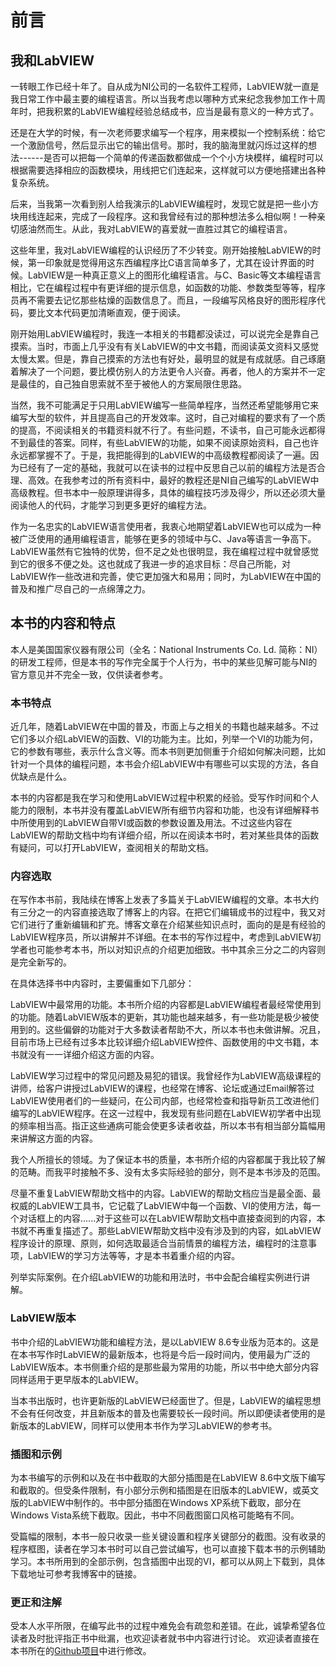 # 前言

## 我和LabVIEW

一转眼工作已经十年了。自从成为NI公司的一名软件工程师，LabVIEW就一直是我日常工作中最主要的编程语言。所以当我考虑以哪种方式来纪念我参加工作十周年时，把我积累的LabVIEW编程经验总结成书，应当是最有意义的一种方式了。

还是在大学的时候，有一次老师要求编写一个程序，用来模拟一个控制系统：给它一个激励信号，然后显示出它的输出信号。那时，我的脑海里就闪烁过这样的想法------是否可以把每一个简单的传递函数都做成一个个小方块模样，编程时可以根据需要选择相应的函数模块，用线把它们连起来，这样就可以方便地搭建出各种复杂系统。

后来，当我第一次看到别人给我演示的LabVIEW编程时，发现它就是把一些小方块用线连起来，完成了一段程序。这和我曾经有过的那种想法多么相似啊！一种亲切感油然而生。从此，我对LabVIEW的喜爱就一直胜过其它的编程语言。

这些年里，我对LabVIEW编程的认识经历了不少转变。刚开始接触LabVIEW的时候，第一印象就是觉得用这东西编程序比C语言简单多了，尤其在设计界面的时候。LabVIEW是一种真正意义上的图形化编程语言。与C、Basic等文本编程语言相比，它在编程过程中有更详细的提示信息，如函数的功能、参数类型等等，程序员再不需要去记忆那些枯燥的函数信息了。而且，一段编写风格良好的图形程序代码，要比文本代码更加清晰直观，便于阅读。

刚开始用LabVIEW编程时，我连一本相关的书籍都没读过，可以说完全是靠自己摸索。当时，市面上几乎没有有关LabVIEW的中文书籍，而阅读英文资料又感觉太慢太累。但是，靠自己摸索的方法也有好处，最明显的就是有成就感。自己琢磨着解决了一个问题，要比模仿别人的方法更令人兴奋。再者，他人的方案并不一定是最佳的，自己独自思索就不至于被他人的方案局限住思路。

当然，我不可能满足于只用LabVIEW编写一些简单程序，当然还希望能够用它来编写大型的软件，并且提高自己的开发效率。这时，自己对编程的要求有了一个质的提高，不阅读相关的书籍资料就不行了。有些问题，不读书，自己可能永远都得不到最佳的答案。同样，有些LabVIEW的功能，如果不阅读原始资料，自己也许永远都掌握不了。于是，我把能得到的LabVIEW的中高级教程都阅读了一遍。因为已经有了一定的基础，我就可以在读书的过程中反思自己以前的编程方法是否合理、高效。在我参考过的所有资料中，最好的教程还是NI自己编写的LabVIEW中高级教程。但书本中一般原理讲得多，具体的编程技巧涉及得少，所以还必须大量阅读他人的代码，才能学习到更多更好的编程方法。

作为一名忠实的LabVIEW语言使用者，我衷心地期望着LabVIEW也可以成为一种被广泛使用的通用编程语言，能够在更多的领域中与C、Java等语言一争高下。LabVIEW虽然有它独特的优势，但不足之处也很明显，我在编程过程中就曾感觉到它的很多不便之处。这也就成了我进一步的追求目标：尽自己所能，对LabVIEW作一些改进和完善，使它更加强大和易用；同时，为LabVIEW在中国的普及和推广尽自己的一点绵薄之力。

## 本书的内容和特点

本人是美国国家仪器有限公司（全名：National Instruments Co. Ld.
简称：NI）的研发工程师，但是本书的写作完全属于个人行为，书中的某些见解可能与NI的官方意见并不完全一致，仅供读者参考。

### 本书特点

近几年，随着LabVIEW在中国的普及，市面上与之相关的书籍也越来越多。不过它们多以介绍LabVIEW的函数、VI的功能为主。比如，列举一个VI的功能为何，它的参数有哪些，表示什么含义等。而本书则更加侧重于介绍如何解决问题，比如针对一个具体的编程问题，本书会介绍LabVIEW中有哪些可以实现的方法，各自优缺点是什么。

本书的内容都是我在学习和使用LabVIEW过程中积累的经验。受写作时间和个人能力的限制，本书并没有覆盖LabVIEW所有细节内容和功能，也没有详细解释书中所使用到的LabVIEW自带VI或函数的参数设置及用法。不过这些内容在LabVIEW的帮助文档中均有详细介绍，所以在阅读本书时，若对某些具体的函数有疑问，可以打开LabVIEW，查阅相关的帮助文档。

### 内容选取

在写作本书前，我陆续在博客上发表了多篇关于LabVIEW编程的文章。本书大约有三分之一的内容直接选取了博客上的内容。在把它们编辑成书的过程中，我又对它们进行了重新编辑和扩充。博客文章在介绍某些知识点时，面向的是是有经验的LabVIEW程序员，所以讲解并不详细。在本书的写作过程中，考虑到LabVIEW初学者也可能参考本书，所以对知识点的介绍更加细致。书中其余三分之二的内容则是完全新写的。

在具体选择书中内容时，主要偏重如下几部分：

LabVIEW中最常用的功能。本书所介绍的内容都是LabVIEW编程者最经常使用到的功能。随着LabVIEW版本的更新，其功能也越来越多，有一些功能是极少被使用到的。这些偏僻的功能对于大多数读者帮助不大，所以本书也未做讲解。况且，目前市场上已经有过多本比较详细介绍LabVIEW控件、函数使用的中文书籍，本书就没有一一详细介绍这方面的内容。

LabVIEW学习过程中的常见问题及易犯的错误。我曾经作为LabVIEW高级课程的讲师，给客户讲授过LabVIEW的课程，也经常在博客、论坛或通过Email解答过LabVIEW使用者们的一些疑问，在公司内部，也经常检查和指导新员工改进他们编写的LabVIEW程序。在这一过程中，我发现有些问题在LabVIEW初学者中出现的频率相当高。指正这些通病可能会使更多读者收益，所以本书有相当部分篇幅用来讲解这方面的内容。

我个人所擅长的领域。为了保证本书的质量，本书所介绍的内容都属于我比较了解的范畴。而我平时接触不多、没有太多实际经验的部分，则不是本书涉及的范围。

尽量不重复LabVIEW帮助文档中的内容。LabVIEW的帮助文档应当是最全面、最权威的LabVIEW工具书，它记载了LabVIEW中每一个函数、VI的使用方法，每一个对话框上的内容......对于这些可以在LabVIEW帮助文档中直接查阅到的内容，本书就不再重复描述了。那些LabVIEW帮助文档中没有涉及到的内容，如LabVIEW程序设计的原理、原则，如何选取最适合当前情景的编程方法，编程时的注意事项，LabVIEW的学习方法等等，才是本书着重介绍的内容。

列举实际案例。在介绍LabVIEW的功能和用法时，书中会配合编程实例进行讲解。

### LabVIEW版本

书中介绍的LabVIEW功能和编程方法，是以LabVIEW
8.6专业版为范本的。这是在本书写作时LabVIEW的最新版本，也将是今后一段时间内，使用最为广泛的LabVIEW版本。本书侧重介绍的是那些最为常用的功能，所以书中绝大部分内容同样适用于更早版本的LabVIEW。

当本书出版时，也许更新版的LabVIEW已经面世了。但是，LabVIEW的编程思想不会有任何改变，并且新版本的普及也需要较长一段时间。所以即便读者使用的是新版本的LabVIEW，同样可以使用本书作为学习LabVIEW的参考书。


### 插图和示例

为本书编写的示例和以及在书中截取的大部分插图是在LabVIEW
8.6中文版下编写和截取的。但受条件限制，有小部分示例和插图是在旧版本的LabVIEW，或英文版的LabVIEW中制作的。书中部分插图在Windows
XP系统下截取，部分在Windows
Vista系统下截取。因此，书中不同截图窗口风格可能略有不同。

受篇幅的限制，本书一般只收录一些关键设置和程序关键部分的截图。没有收录的程序框图，读者在学习本书时可以自己尝试编写，也可以直接下载本书的示例辅助学习。本书所用到的全部示例，包含插图中出现的VI，都可以从网上下载到，具体下载地址可参考我博客中的链接。

### 更正和注解

受本人水平所限，在编写此书的过程中难免会有疏忽和差错。在此，诚挚希望各位读者及时批评指正书中纰漏，也欢迎读者就书中内容进行讨论。
欢迎读者直接在本书所在的[Github项目](https://github.com/ruanqizhen/labview_book/tree/main/docs)中进行修改。